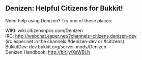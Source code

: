 Denizen: Helpful Citizens for Bukkit!
-------------------------------------

Need help using Denizen? Try one of these places:

WIKI: wiki.citizensnpcs.com/Denizen  
IRC: http://webchat.esper.net/?channels=citizens,denizen-dev  
(irc.esper.net in the channels #denizen-dev or #citizens)  
BukkitDev: dev.bukkit.org/server-mods/Denizen  
Denizen Handbook: http://bit.ly/XaWBLN  
